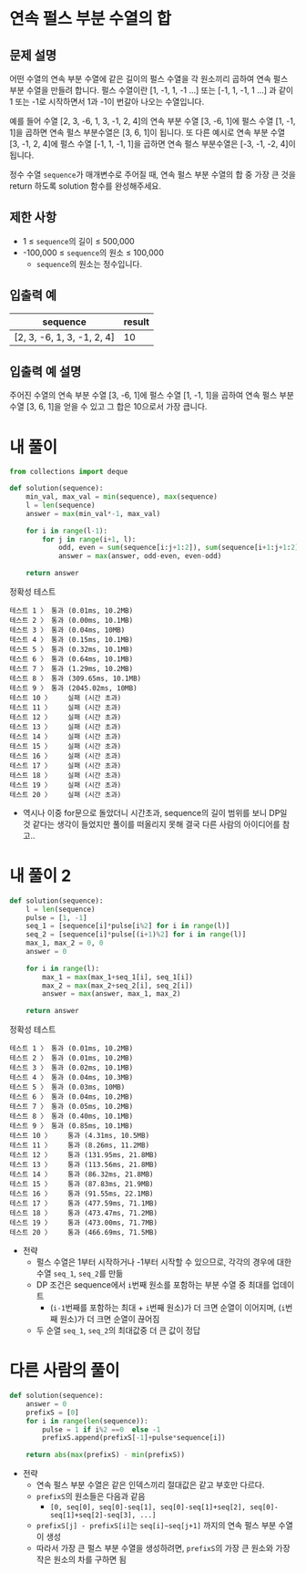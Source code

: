 # 연속 펄스 부분 수열의 합
## 문제 설명
어떤 수열의 연속 부분 수열에 같은 길이의 펄스 수열을 각 원소끼리 곱하여 연속 펄스 부분 수열을 만들려 합니다. 펄스 수열이란 [1, -1, 1, -1 …] 또는 [-1, 1, -1, 1 …] 과 같이 1 또는 -1로 시작하면서 1과 -1이 번갈아 나오는 수열입니다.

예를 들어 수열 [2, 3, -6, 1, 3, -1, 2, 4]의 연속 부분 수열 [3, -6, 1]에 펄스 수열 [1, -1, 1]을 곱하면 연속 펄스 부분수열은 [3, 6, 1]이 됩니다. 또 다른 예시로 연속 부분 수열 [3, -1, 2, 4]에 펄스 수열 [-1, 1, -1, 1]을 곱하면 연속 펄스 부분수열은 [-3, -1, -2, 4]이 됩니다.

정수 수열 `sequence`가 매개변수로 주어질 때, 연속 펄스 부분 수열의 합 중 가장 큰 것을 return 하도록 solution 함수를 완성해주세요.

## 제한 사항
- 1 ≤ `sequence`의 길이 ≤ 500,000
- -100,000 ≤ `sequence`의 원소 ≤ 100,000
  - `sequence`의 원소는 정수입니다.

## 입출력 예
|sequence|result|
|-|-|
|[2, 3, -6, 1, 3, -1, 2, 4]|10|

## 입출력 예 설명
주어진 수열의 연속 부분 수열 [3, -6, 1]에 펄스 수열 [1, -1, 1]을 곱하여 연속 펄스 부분 수열 [3, 6, 1]을 얻을 수 있고 그 합은 10으로서 가장 큽니다.

# 내 풀이
```python
from collections import deque

def solution(sequence):
    min_val, max_val = min(sequence), max(sequence)
    l = len(sequence)
    answer = max(min_val*-1, max_val)
    
    for i in range(l-1):
        for j in range(i+1, l):
            odd, even = sum(sequence[i:j+1:2]), sum(sequence[i+1:j+1:2])
            answer = max(answer, odd-even, even-odd)
            
    return answer
```
정확성  테스트
```
테스트 1 〉	통과 (0.01ms, 10.2MB)
테스트 2 〉	통과 (0.00ms, 10.1MB)
테스트 3 〉	통과 (0.04ms, 10MB)
테스트 4 〉	통과 (0.15ms, 10.1MB)
테스트 5 〉	통과 (0.32ms, 10.1MB)
테스트 6 〉	통과 (0.64ms, 10.1MB)
테스트 7 〉	통과 (1.29ms, 10.2MB)
테스트 8 〉	통과 (309.65ms, 10.1MB)
테스트 9 〉	통과 (2045.02ms, 10MB)
테스트 10 〉	실패 (시간 초과)
테스트 11 〉	실패 (시간 초과)
테스트 12 〉	실패 (시간 초과)
테스트 13 〉	실패 (시간 초과)
테스트 14 〉	실패 (시간 초과)
테스트 15 〉	실패 (시간 초과)
테스트 16 〉	실패 (시간 초과)
테스트 17 〉	실패 (시간 초과)
테스트 18 〉	실패 (시간 초과)
테스트 19 〉	실패 (시간 초과)
테스트 20 〉	실패 (시간 초과)
```
- 역시나 이중 for문으로 돌았더니 시간초과, sequence의 길이 범위를 보니 DP일 것 같다는 생각이 들었지만 풀이를 떠올리지 못해 결국 다른 사람의 아이디어를 참고..

# 내 풀이 2
```python
def solution(sequence):
    l = len(sequence)
    pulse = [1, -1]
    seq_1 = [sequence[i]*pulse[i%2] for i in range(l)]
    seq_2 = [sequence[i]*pulse[(i+1)%2] for i in range(l)]
    max_1, max_2 = 0, 0
    answer = 0
    
    for i in range(l):
        max_1 = max(max_1+seq_1[i], seq_1[i])
        max_2 = max(max_2+seq_2[i], seq_2[i])
        answer = max(answer, max_1, max_2)
    
    return answer
```
정확성  테스트
```
테스트 1 〉	통과 (0.01ms, 10.2MB)
테스트 2 〉	통과 (0.01ms, 10.2MB)
테스트 3 〉	통과 (0.02ms, 10.1MB)
테스트 4 〉	통과 (0.04ms, 10.3MB)
테스트 5 〉	통과 (0.03ms, 10MB)
테스트 6 〉	통과 (0.04ms, 10.2MB)
테스트 7 〉	통과 (0.05ms, 10.2MB)
테스트 8 〉	통과 (0.40ms, 10.1MB)
테스트 9 〉	통과 (0.85ms, 10.1MB)
테스트 10 〉	통과 (4.31ms, 10.5MB)
테스트 11 〉	통과 (8.26ms, 11.2MB)
테스트 12 〉	통과 (131.95ms, 21.8MB)
테스트 13 〉	통과 (113.56ms, 21.8MB)
테스트 14 〉	통과 (86.32ms, 21.8MB)
테스트 15 〉	통과 (87.83ms, 21.9MB)
테스트 16 〉	통과 (91.55ms, 22.1MB)
테스트 17 〉	통과 (477.59ms, 71.1MB)
테스트 18 〉	통과 (473.47ms, 71.2MB)
테스트 19 〉	통과 (473.00ms, 71.7MB)
테스트 20 〉	통과 (466.69ms, 71.5MB)
```
- 전략
  - 펄스 수열은 1부터 시작하거나 -1부터 시작할 수 있으므로, 각각의 경우에 대한 수열 `seq_1`, `seq_2`를 만듦
  - DP 조건은 sequence에서 `i`번째 원소를 포함하는 부분 수열 중 최대를 업데이트
    - (`i-1`번째를 포함하는 최대 + `i`번째 원소)가 더 크면 순열이 이어지며, (`i`번째 원소)가 더 크면 순열이 끊어짐
  - 두 순열 `seq_1`, `seq_2`의 최대값중 더 큰 값이 정답

# 다른 사람의 풀이
```python
def solution(sequence):
    answer = 0
    prefixS = [0]
    for i in range(len(sequence)):
        pulse = 1 if i%2 ==0  else -1
        prefixS.append(prefixS[-1]+pulse*sequence[i])
        
    return abs(max(prefixS) - min(prefixS))
```
- 전략
  - 연속 펄스 부분 수열은 같은 인덱스끼리 절대값은 같고 부호만 다르다.
  - `prefixS`의 원소들은 다음과 같음
    - `[0, seq[0], seq[0]-seq[1], seq[0]-seq[1]+seq[2], seq[0]-seq[1]+seq[2]-seq[3], ...]`
  - `prefixS[j] - prefixS[i]`는 `seq[i]~seq[j+1]` 까지의 연속 펄스 부분 수열이 생성
  - 따라서 가장 큰 펄스 부분 수열을 생성하려면, `prefixS`의 가장 큰 원소와 가장 작은 원소의 차를 구하면 됨
